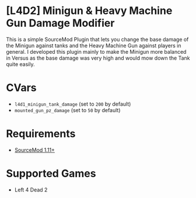 # [L4D2] Minigun & Heavy Machine Gun Damage Modifier
This is a simple SourceMod Plugin that lets you change the base damage of the Minigun against tanks and the Heavy Machine Gun against players in general. I developed this plugin mainly to make the Minigun more balanced in Versus as the base damage was very high and would mow down the Tank quite easily.

# CVars
- `l4d1_minigun_tank_damage` (set to `200` by default)
- `mounted_gun_pz_damage` (set to `50` by default)

# Requirements
- [SourceMod 1.11+](https://www.sourcemod.net/downloads.php?branch=stable)

# Supported Games
- Left 4 Dead 2